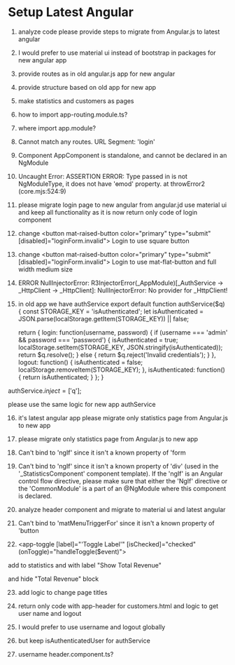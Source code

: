 # Setup Latest Angular

1. analyze code 
please provide steps to migrate from Angular.js 
to latest angular

2. I would prefer to use material ui instead of bootstrap in packages for new angular app

3. provide routes as in old angular.js app for new angular

4. provide structure based on old app for new app

5. make statistics and customers as pages

6. how to import app-routing.module.ts?

7. where import app.module?

8. Cannot match any routes. URL Segment: 'login'

9. Component AppComponent is standalone, and cannot be declared in an NgModule

10. Uncaught Error: ASSERTION ERROR: Type passed in is not NgModuleType, it does not have 'ɵmod' property.
    at throwError2 (core.mjs:524:9)

11. please migrate login page to new angular from angular.jd
use material ui
and keep all functionality as it is now
return only code of login component

12. change
    <button mat-raised-button color="primary" type="submit" [disabled]="loginForm.invalid">
      Login
    </button>
to use square button

13. change
    <button mat-raised-button color="primary" type="submit" [disabled]="loginForm.invalid">
      Login
    </button>
to use mat-flat-button and full width medium size

14. ERROR NullInjectorError: R3InjectorError(_AppModule)[_AuthService -> _HttpClient -> _HttpClient]: 
  NullInjectorError: No provider for _HttpClient!

15. in old app
we have authService
export default function authService($q) {
    const STORAGE_KEY = 'isAuthenticated';
    let isAuthenticated = JSON.parse(localStorage.getItem(STORAGE_KEY)) || false;
  
    return {
      login: function(username, password) {
        if (username === 'admin' && password === 'password') {
          isAuthenticated = true;
          localStorage.setItem(STORAGE_KEY, JSON.stringify(isAuthenticated));
          return $q.resolve();
        } else {
          return $q.reject('Invalid credentials');
        }
      },
      logout: function() {
        isAuthenticated = false;
        localStorage.removeItem(STORAGE_KEY);
      },
      isAuthenticated: function() {
        return isAuthenticated;
      }
    };
  }
  
  authService.$inject = ['$q'];

please use the same logic for new app authService

16. it's latest angular app
please migrate only statistics page from Angular.js to new app

17. please migrate only statistics page from Angular.js to new app

18. Can't bind to 'ngIf' since it isn't a known property of 'form

19. Can't bind to 'ngIf' since it isn't a known property of 'div' (used in the '_StatisticsComponent' component template).
If the 'ngIf' is an Angular control flow directive, please make sure that either the 'NgIf' directive or the 'CommonModule' is a part of an @NgModule where this component is declared.

20. analyze header component 
and migrate to material ui and latest angular

21. Can't bind to 'matMenuTriggerFor' since it isn't a known property of 'button

22. <app-toggle
  [label]="'Toggle Label'"
  [isChecked]="checked"
  (onToggle)="handleToggle($event)">
</app-toggle>

add to statistics and with label "Show Total Revenue"

and hide "Total Revenue" block

23. add logic to change page titles

24. return only code with app-header for customers.html
and logic to get user name and logout

25. I would prefer to use username and logout globally

26. but keep isAuthenticatedUser for authService 

27. username header.component.ts?
